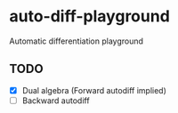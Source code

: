 # auto-diff-playground
Automatic differentiation playground

## TODO
- [x] Dual algebra (Forward autodiff implied)
- [ ] Backward autodiff